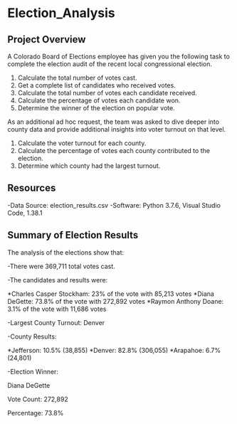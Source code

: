 # Election_Analysis

## Project Overview
A Colorado Board of Elections employee has given you the following task to complete the election audit of the recent local congressional election.

1. Calculate the total number of votes cast.
2. Get a complete list of candidates who received votes.
3. Calculate the total number of votes each candidate received.
4. Calculate the percentage of votes each candidate won.
5. Determine the winner of the election on popular vote.

As an additional ad hoc request, the team was asked to dive deeper into county data and provide additional insights into voter turnout on that level.

1. Calculate the voter turnout for each county.
2. Calculate the percentage of votes each county contributed to the election.
3. Determine which county had the largest turnout.

## Resources
-Data Source:  election_results.csv
-Software:  Python 3.7.6, Visual Studio Code, 1.38.1

## Summary of Election Results

The analysis of the elections show that:

-There were 369,711 total votes cast.
  
-The candidates and results were:

  *Charles Casper Stockham: 23% of the vote with 85,213 votes
  *Diana DeGette: 73.8% of the vote with 272,892 votes
  *Raymon Anthony Doane: 3.1% of the vote with 11,686 votes
  
-Largest County Turnout: Denver

-County Results:

  *Jefferson: 10.5% (38,855)
  *Denver: 82.8% (306,055)
  *Arapahoe: 6.7% (24,801)

-Election Winner:
  
  Diana DeGette
  
  Vote Count: 272,892 
  
  Percentage: 73.8%
  
 





